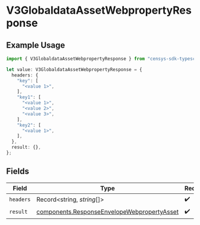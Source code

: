 # V3GlobaldataAssetWebpropertyResponse

## Example Usage

```typescript
import { V3GlobaldataAssetWebpropertyResponse } from "censys-sdk-typescript/models/operations";

let value: V3GlobaldataAssetWebpropertyResponse = {
  headers: {
    "key": [
      "<value 1>",
    ],
    "key1": [
      "<value 1>",
      "<value 2>",
      "<value 3>",
    ],
    "key2": [
      "<value 1>",
    ],
  },
  result: {},
};
```

## Fields

| Field                                                                                                      | Type                                                                                                       | Required                                                                                                   | Description                                                                                                |
| ---------------------------------------------------------------------------------------------------------- | ---------------------------------------------------------------------------------------------------------- | ---------------------------------------------------------------------------------------------------------- | ---------------------------------------------------------------------------------------------------------- |
| `headers`                                                                                                  | Record<string, *string*[]>                                                                                 | :heavy_check_mark:                                                                                         | N/A                                                                                                        |
| `result`                                                                                                   | [components.ResponseEnvelopeWebpropertyAsset](../../models/components/responseenvelopewebpropertyasset.md) | :heavy_check_mark:                                                                                         | N/A                                                                                                        |